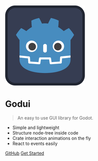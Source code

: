 ![logo](icon.svg)

# Godui

> An easy to use GUI library for Godot.

- Simple and lightweight
- Structure node-tree inside code
- Crate interaction animations on the fly
- React to events easily

[GitHub](https://github.com/ghsoares/godui)
[Get Started](quickstart.md)